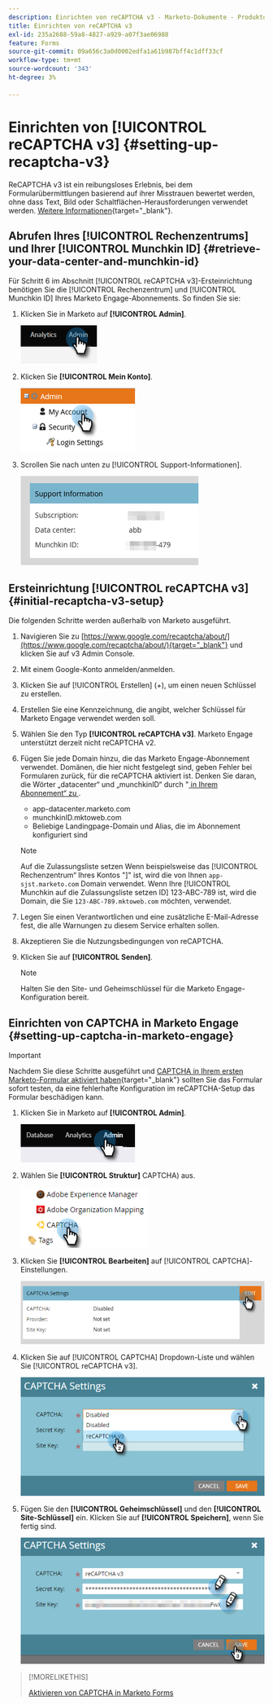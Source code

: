 ```yaml
---
description: Einrichten von reCAPTCHA v3 - Marketo-Dokumente - Produktdokumentation
title: Einrichten von reCAPTCHA v3
exl-id: 235a2688-59a8-4827-a929-a07f3ae06988
feature: Forms
source-git-commit: 09a656c3a0d0002edfa1a61b987bff4c1dff33cf
workflow-type: tm+mt
source-wordcount: '343'
ht-degree: 3%

---
```


# Einrichten von [!UICONTROL reCAPTCHA v3] {#setting-up-recaptcha-v3}

ReCAPTCHA v3 ist ein reibungsloses Erlebnis, bei dem Formularübermittlungen basierend auf ihrer Misstrauen bewertet werden, ohne dass Text, Bild oder Schaltflächen-Herausforderungen verwendet werden. [Weitere Informationen](https://developers.google.com/search/blog/2018/10/introducing-recaptcha-v3-new-way-to){target="_blank"}.

## Abrufen Ihres [!UICONTROL Rechenzentrums] und Ihrer [!UICONTROL Munchkin ID] {#retrieve-your-data-center-and-munchkin-id}

Für Schritt 6 im Abschnitt [!UICONTROL reCAPTCHA v3]-Ersteinrichtung benötigen Sie die [!UICONTROL Rechenzentrum] und [!UICONTROL Munchkin ID] Ihres Marketo Engage-Abonnements. So finden Sie sie:

1. Klicken Sie in Marketo auf **[!UICONTROL Admin]**.

   ![](assets/setting-up-recaptcha-v3-1.png)

1. Klicken Sie **[!UICONTROL Mein Konto]**.

   ![](assets/setting-up-recaptcha-v3-2.png)

1. Scrollen Sie nach unten zu [!UICONTROL Support-Informationen].

   ![](assets/setting-up-recaptcha-v3-3.png)

## Ersteinrichtung [!UICONTROL reCAPTCHA v3] {#initial-recaptcha-v3-setup}

Die folgenden Schritte werden außerhalb von Marketo ausgeführt.

1. Navigieren Sie zu [https://www.google.com/recaptcha/about/](https://www.google.com/recaptcha/about/){target="_blank"} und klicken Sie auf v3 Admin Console.

1. Mit einem Google-Konto anmelden/anmelden.

1. Klicken Sie auf [!UICONTROL Erstellen] (+), um einen neuen Schlüssel zu erstellen.

1. Erstellen Sie eine Kennzeichnung, die angibt, welcher Schlüssel für Marketo Engage verwendet werden soll.

1. Wählen Sie den Typ **[!UICONTROL reCAPTCHA v3]**. Marketo Engage unterstützt derzeit nicht reCAPTCHA v2.

1. Fügen Sie jede Domain hinzu, die das Marketo Engage-Abonnement verwendet. Domänen, die hier nicht festgelegt sind, geben Fehler bei Formularen zurück, für die reCAPTCHA aktiviert ist. Denken Sie daran, die Wörter „datacenter“ und „munchkinID“ durch &quot;[&#x200B; in Ihrem Abonnement“ zu &#x200B;](#retrieve-your-data-center-and-munchkin-id).

   * app-datacenter.marketo.com
   * munchkinID.mktoweb.com
   * Beliebige Landingpage-Domain und Alias, die im Abonnement konfiguriert sind

   >[!NOTE]
   >
   >Auf die Zulassungsliste setzen Wenn beispielsweise das [!UICONTROL Rechenzentrum“ Ihres Kontos &quot;]&quot; ist, wird die von Ihnen `app-sjst.marketo.com` Domain verwendet. Wenn Ihre [!UICONTROL Munchkin auf die Zulassungsliste setzen ID] 123-ABC-789 ist, wird die Domain, die Sie `123-ABC-789.mktoweb.com` möchten, verwendet.

1. Legen Sie einen Verantwortlichen und eine zusätzliche E-Mail-Adresse fest, die alle Warnungen zu diesem Service erhalten sollen.

1. Akzeptieren Sie die Nutzungsbedingungen von reCAPTCHA.

1. Klicken Sie auf **[!UICONTROL Senden]**.

   >[!NOTE]
   >
   >Halten Sie den Site- und Geheimschlüssel für die Marketo Engage-Konfiguration bereit.

## Einrichten von CAPTCHA in Marketo Engage {#setting-up-captcha-in-marketo-engage}

>[!IMPORTANT]
>
>Nachdem Sie diese Schritte ausgeführt und [CAPTCHA in Ihrem ersten Marketo-Formular aktiviert haben](/help/marketo/product-docs/demand-generation/forms/using-captcha/enable-captcha-in-marketo-forms.md){target="_blank"} sollten Sie das Formular sofort testen, da eine fehlerhafte Konfiguration im reCAPTCHA-Setup das Formular beschädigen kann.

1. Klicken Sie in Marketo auf **[!UICONTROL Admin]**.

   ![](assets/setting-up-recaptcha-v3-4.png)

1. Wählen Sie **[!UICONTROL Struktur]** CAPTCHA) aus.

   ![](assets/setting-up-recaptcha-v3-5.png)

1. Klicken Sie **[!UICONTROL Bearbeiten]** auf [!UICONTROL CAPTCHA]-Einstellungen.

   ![](assets/setting-up-recaptcha-v3-6.png)

1. Klicken Sie auf [!UICONTROL CAPTCHA] Dropdown-Liste und wählen Sie [!UICONTROL reCAPTCHA v3].

   ![](assets/setting-up-recaptcha-v3-7.png)

1. Fügen Sie den **[!UICONTROL Geheimschlüssel]** und den **[!UICONTROL Site-Schlüssel]** ein. Klicken Sie auf **[!UICONTROL Speichern]**, wenn Sie fertig sind.

   ![](assets/setting-up-recaptcha-v3-8.png)

>[!MORELIKETHIS]
>
>[Aktivieren von CAPTCHA in Marketo Forms](/help/marketo/product-docs/demand-generation/forms/using-captcha/enable-captcha-in-marketo-forms.md)
